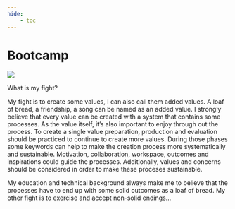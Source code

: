```yaml
---
hide:
    - toc
---
```


# Bootcamp

![](caglaralkan_firstsubmission/first_assignmentcopy.jpg)

What is my fight?

  My fight is to create some values, I can also call them added values. A loaf of bread, a friendship, a song can be named as an added value. I strongly believe that every value can be created with a system that contains some processes. As the value itself, it’s also important to enjoy through out the process. To create a single value preparation, production and evaluation should be practiced to continue to create more values. During those phases some keywords can help to make the creation process more systematically and sustainable. Motivation, collaboration, workspace, outcomes and inspirations could guide the processes. Additionally, values and concerns should be considered in order to make these proceses sustainable.

  My education and technical background always make me to believe that the processes have to end up with some solid outcomes as a loaf of bread. My other fight is to exercise and accept non-solid endings...
